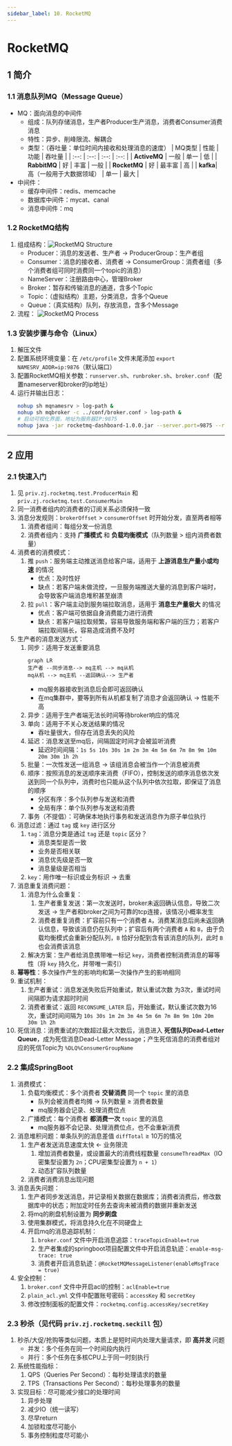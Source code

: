 ```yaml
---
sidebar_label: 10. RocketMQ
---
```


# RocketMQ

## 1 简介
### 1.1 消息队列MQ（Message Queue）
- MQ：面向消息的中间件
    - 组成：队列存储消息，生产者Producer生产消息，消费者Consumer消费消息
    - 特性：异步、削峰限流、解耦合
    - 类型：（吞吐量：单位时间内接收和处理消息的速度）
        | MQ类型 | 性能 | 功能 | 吞吐量 |
        | :--: | :--: | :--: | :--: |
        | **ActiveMQ** | 一般 | 单一 | 低 |
        | **RabbitMQ** | 好 | 丰富 | 一般 |
        | **RocketMQ** | 好 | 最丰富 | 高 |
        | **kafka**| 高（一般用于大数据领域） | 单一 | 最大 |
- 中间件：
    - 缓存中间件：redis、memcache
    - 数据库中间件：mycat、canal
    - 消息中间件：mq

### 1.2 RocketMQ结构
1. 组成结构：![RocketMQ Structure](./img/10.1.rocketmq_structure.jpg)
    - Producer：消息的发送者、生产者 &rarr; ProducerGroup：生产者组
    - Consumer：消息的接收者、消费者 &rarr; ConsumerGroup：消费者组（多个消费者组可同时消费同一个topic的消息）
    - NameServer：注册路由中心，管理Broker
    - Broker：暂存和传输消息的通道，含多个Topic
    - Topic：（虚拟结构）主题，分类消息，含多个Queue
    - Queue：（真实结构）队列，存放消息，含多个Message
2. 流程：
    ![RocketMQ Process](./img/10.2.rocketmq_process.jpg)

### 1.3 安装步骤与命令（Linux）
1. 解压文件
2. 配置系统环境变量：在 `/etc/profile` 文件末尾添加 `export NAMESRV_ADDR=ip:9876`（默认端口）
3. 配置RocketMQ相关参数：`runserver.sh`、`runbroker.sh`、`broker.conf`（配置nameserver和broker的ip地址）
4. 运行并输出日志：
    ```bash showLineNumbers
    nohup sh mqnamesrv > log-path &
    nohup sh mqbroker -c ../conf/broker.conf > log-path &
    # 启动可视化界面，地址为服务器IP:9875
    nohup java -jar rocketmq-dashboard-1.0.0.jar --server.port=9875 --rocketmq.config.namesrvAddr=127.0.0.1:9876 > log-path &
    ```

---

## 2 应用
### 2.1 快速入门
1. 见 `priv.zj.rocketmq.test.ProducerMain` 和 `priv.zj.rocketmq.test.ConsumerMain`
2. 同一消费者组内的消费者的订阅关系必须保持一致
3. 消息分发规则：`brokerOffset` &gt; `consumerOffset` 时开始分发，直至两者相等
    1. 消费者组间：每组分发一份消息
    2. 消费者组内：支持 **广播模式** 和 **负载均衡模式**（队列数量 &gt; 组内消费者数量）
4. 消费者的消费模式：
    1. 推 `push`：服务端主动推送消息给客户端，适用于 **上游消息生产量小或均速** 的情况
        - 优点：及时性好
        - 缺点：若客户端未做流控，一旦服务端推送大量的消息到客户端时，会导致客户端消息堆积甚至崩溃
    2. 拉 `pull`：客户端主动到服务端拉取消息，适用于 **消息生产量极大** 的情况
        - 优点：客户端可依据自身消费能力进行消费
        - 缺点：若客户端拉取频繁，容易导致服务端和客户端的压力；若客户端拉取间隔长，容易造成消费不及时
5. 生产者的消息发送方式：
    1. 同步：适用于发送重要消息
        ```mermaid
        graph LR
        生产者 --同步消息--> mq主机 --> mq从机
        mq从机 --> mq主机 --返回确认--> 生产者
        ```
        - mq服务器接收到消息后会即可返回确认
        - 在mq集群中，要等到所有从机都复制了消息才会返回确认 &rarr; 性能不高
    2. 异步：适用于生产者端无法长时间等待broker响应的情况
    3. 单向：适用于不关心发送结果的情况
        - 吞吐量很大，但存在消息丢失的风险
    4. 延迟：消息发送至mq后，间隔固定时间才会被监听消费
        - 延迟时间间隔：`1s 5s 10s 30s 1m 2m 3m 4m 5m 6m 7m 8m 9m 10m 20m 30m 1h 2h`
    5. 批量：一次性发送一组消息 &rarr; 该组消息会被当作一个消息被消费
    6. 顺序：按照消息的发送顺序来消费（FIFO），控制发送的顺序消息依次发送到同一个队列中，消费时也只能从这个队列中依次拉取，即保证了消息的顺序
        - 分区有序：多个队列参与发送和消费
        - 全局有序：单个队列参与发送和消费
    7. 事务（不提倡）：可确保本地执行事务和发送消息作为原子单位执行
6. 消息过滤：通过 `tag` 或 `key` 进行区分
    1. `tag`：消息分类是通过 `tag` 还是 `topic` 区分？
        - 消息类型是否一致
        - 业务是否相关联
        - 消息优先级是否一致
        - 消息量级是否相当
    2. `key`：用作唯一标识或业务标识 &rarr; 去重
7. 消息重复消费问题：
    1. 消息为什么会重复：
        1. 生产者重复发送：第一次发送时，broker未返回确认信息，导致二次发送 &rarr; 生产者和broker之间为可靠的tcp连接，该情况小概率发生
        2. 消费者重复消费：扩容前只有一个消费者 `A`，消费某消息后尚未返回确认信息，导致该消息仍在队列中；扩容后有两个消费者 `A` 和 `B`，由于负载均衡模式会重新分配队列，`B` 恰好分配到含有该消息的队列，此时 `B` 也会消费该消息
    2. 解决方案：生产者给消息携带唯一标记 `key`，消费者控制消费消息的幂等性（将 `key` 持久化，并带唯一索引）
8. **幂等性**：多次操作产生的影响均和第一次操作产生的影响相同
9. 重试机制：
    1. 生产者重试：消息发送失败后开始重试，默认重试次数
    为3次，重试时间间隔即为请求超时时间
    2. 消费者重试：返回 `RECONSUME_LATER` 后，开始重试，默认重试次数为16次，重试时间间隔为 `10s 30s 1m 2m 3m 4m 5m 6m 7m 8m 9m 10m 20m 30m 1h 2h`
10. 死信消息：消费重试的次数超过最大次数后，消息进入 **死信队列Dead-Letter Queue**，成为死信消息Dead-Letter Message；产生死信消息的消费者组对应的死信Topic为 `%DLQ%ConsumerGroupName`

### 2.2 集成SpringBoot
1. 消费模式：
    1. 负载均衡模式：多个消费者 **交替消费** 同一个 `topic` 里的消息
        - 队列会被消费者均摊 &rarr; 队列数量 &ge; 消费者数量
        - mq服务器会记录、处理消费位点
    2. 广播模式：每个消费者 **都消费一次** `topic` 里的消息
        - mq服务器不会记录、处理消费位点，也不会重新消费
2. 消息堆积问题：单条队列的消息差值 `diffTotal` &ge; 10万的情况
    1. 生产者发送消息速度太快 &larr; 业务限流
        1. 增加消费者数量，或设置最大的消费线程数量 `consumeThreadMax`（IO密集型设置为 `2n`；CPU密集型设置为 `n + 1`）
        2. 动态扩容队列数量
    2. 消费者消费消息出现问题
3. 消息丢失问题：
    1. 生产者同步发送消息，并记录相关数据在数据库；消费者消费后，修改数据库中的状态；附加定时任务去查询未被消费的数据并重新发送
    2. 将mq的刷盘机制设置为 **同步刷盘**
    3. 使用集群模式，将消息持久化在不同硬盘上
    4. 开启mq的消息追踪机制：
        1. `broker.conf` 文件中开启消息追踪：`traceTopicEnable=true`
        2. 生产者集成的springboot项目配置文件中开启消息轨迹：`enable-msg-trace: true`
        3. 消费者开启消息轨迹：`@RocketMQMessageListener(enableMsgTrace = true)`
4. 安全控制：
    1. `broker.conf` 文件中开启acl的控制：`aclEnable=true`
    2. `plain_acl.yml` 文件中配置账号密码：`accessKey` 和 `secretKey`
    3. 修改控制面板的配置文件：`rocketmq.config.accessKey/secretKey`

### 2.3 秒杀（见代码 `priv.zj.rocketmq.seckill` 包）
1. 秒杀/大促/抢购等类似问题，本质上是短时间内处理大量请求，即 **高并发** 问题
    - 并发：多个任务在同一个时间段内执行
    - 并行：多个任务在多核CPU上于同一时刻执行
2. 系统性能指标：
    1. QPS（Queries Per Second）：每秒处理请求的数量
    2. TPS（Transactions Per Second）：每秒处理事务的数量
3. 实现目标：尽可能减少接口的处理时间
    1. 异步处理
    2. 减少IO（统一读写）
    3. 尽早return
    4. 加锁粒度尽可能小
    5. 事务控制粒度尽可能小
